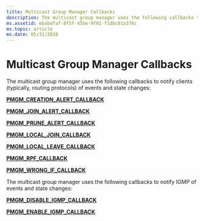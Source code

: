 ```yaml
---
title: Multicast Group Manager Callbacks
description: The multicast group manager uses the following callbacks to notify clients (typically, routing protocols) of events and state changes
ms.assetid: ebabdfaf-8f5f-45be-9f01-f1dbc01a376c
ms.topic: article
ms.date: 05/31/2018
---
```


# Multicast Group Manager Callbacks

The multicast group manager uses the following callbacks to notify clients (typically, routing protocols) of events and state changes:

[**PMGM\_CREATION\_ALERT\_CALLBACK**](https://msdn.microsoft.com/library/Aa376677(v=VS.85).aspx)

[**PMGM\_JOIN\_ALERT\_CALLBACK**](/windows/desktop/api/Mgm/nc-mgm-pmgm_join_alert_callback)

[**PMGM\_PRUNE\_ALERT\_CALLBACK**](/windows/desktop/api/Mgm/nc-mgm-pmgm_prune_alert_callback)

[**PMGM\_LOCAL\_JOIN\_CALLBACK**](/windows/desktop/api/Mgm/nc-mgm-pmgm_local_join_callback)

[**PMGM\_LOCAL\_LEAVE\_CALLBACK**](/windows/desktop/api/Mgm/nc-mgm-pmgm_local_leave_callback)

[**PMGM\_RPF\_CALLBACK**](/windows/desktop/api/Mgm/nc-mgm-pmgm_rpf_callback)

[**PMGM\_WRONG\_IF\_CALLBACK**](/windows/desktop/api/Mgm/nc-mgm-pmgm_wrong_if_callback)

The multicast group manager uses the following callbacks to notify IGMP of events and state changes:

[**PMGM\_DISABLE\_IGMP\_CALLBACK**](https://msdn.microsoft.com/library/Aa376678(v=VS.85).aspx)

[**PMGM\_ENABLE\_IGMP\_CALLBACK**](/windows/desktop/api/Mgm/nc-mgm-pmgm_enable_igmp_callback)

 

 




